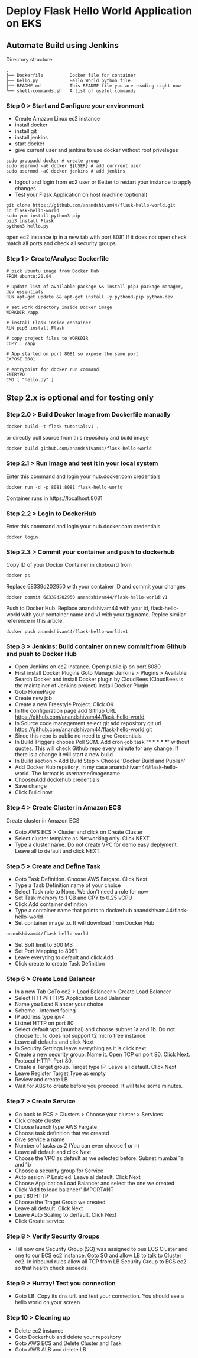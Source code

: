 # Deploy Flask Hello World Application on EKS
## Automate Build using Jenkins

Directory structure
```
.
├── Dockerfile          Docker file for container
├── hello.py            Hello World python file
├── README.md           This README file you are reading right now
└── shell-commands.sh   A list of useful commands
```
### Step 0 > Start and Configure your environment
 - Create Amazon Linux ec2 instance
 - install docker
 - install git
 - install jenkins
 - start docker
 - give current user and jenkins to use docker without root privelages
```
sudo groupadd docker # create group
sudo usermod -aG docker ${USER} # add currrent user
sudo usermod -aG docker jenkins # add jenkins
```
 - logout and login from ec2 user or Better to restart your instance to apply changes
 - Test your Flask Application on host machine (optional)
```
git clone https://github.com/anandshivam44/flask-hello-world.git
cd flask-hello-world
sudo yum install python3-pip
pip3 install Flask
python3 hello.py
```
open ec2 instance ip in a new tab with port 8081 
If it does not open check match all ports and check all security groups
  `
### Step 1 > Create/Analyse Dockerfile
```
# pick ubuntu image from Docker Hub
FROM ubuntu:20.04

# update list of available package && install pip3 package manager, dev essentials
RUN apt-get update && apt-get install -y python3-pip python-dev

# set work directory inside Docker image
WORKDIR /app

# install Flask inside container
RUN pip3 install Flask

# copy project files to WORKDIR
COPY . /app

# App started on port 8081 so expose the same port
EXPOSE 8081

# entrypoint for docker run command
ENTRYPO
CMD [ "hello.py" ]
```
## Step 2.x is optional and for testing only
### Step 2.0 > Build Docker Image from Dockerfile manually
```
docker build -t flask-tutorial:v1 .
```
or directly pull source from this repository and build image
```
docker build github.com/anandshivam44/flask-hello-world
```
### Step 2.1 > Run Image and test it in your local system 

Enter this command and login your hub.docker.com credentials
```
docker run -d -p 8081:8081 flask-hello-world
```
Container runs in https://localhost:8081



### Step 2.2 > Login to DockerHub
Enter this command and login your hub.docker.com credentials

```
docker login
```
### Step 2.3 > Commit your container and push to dockerhub

Copy ID of your Docker Container in clipboard from
```
docker ps
```
Replace 68339d202950 with your container ID and commit your changes
```
docker commit 68339d202950 anandshivam44/flask-hello-world:v1
```
Push to Docker Hub. Replace anandshivam44 with your id, flask-hello-world with your container name and v1 with your tag name. Replce similar reference in this article.
```
docker push anandshivam44/flask-hello-world:v1
```
### Step 3 > Jenkins: Build container on new commit from Github and push to Docker Hub
 - Open Jenkins on ec2 instance. Open public ip on port 8080
 - First install Docker Plugins 
  Goto Manage Jenkins > Plugins >  Available
  Search Docker and install Docker plugin by CloudBees (CloudBees is the maintainer of Jenkins project) 
  Install Docker Plugin
 - Goto HomePage 
 - Create new job
 - Create a new Freestyle Project. Click OK
 - In the configuration page add Github URL https://github.com/anandshivam44/flask-hello-world
 - In Source code management select git add repository git url https://github.com/anandshivam44/flask-hello-world.git
 - Since this repo is public no need to give Credentials
 - In Build Triggers choose Poll SCM. Add cron-job task "* * * * *" without quotes. This will check Github repo every minute for any change. If there is a change it will start a new build 
 - In Build section > Add Build Step > Choose 'Docker Build and Publish'
 - Add Docker Hub repsitory. In my case anandshivam44/flask-hello-world. The format is username/imagename
 - Choose/Add dockehub credentials
 - Save change
 - Click Build now
### Step 4 > Create Cluster in Amazon ECS
Create cluster in Amazon ECS
 - Goto AWS ECS > Cluster and click on Create Cluster
 - Select cluster template as Networking only. Click NEXT.
 - Type a cluster name. Do not create VPC for demo easy deplyment. Leave all to default and click NEXT.
### Step 5 > Create and Define Task
 - Goto Task Definition. Choose AWS Fargare. Click Next.
 - Type a Task Definition name of your choice
 - Select Task role to None. We don't need a role for now
 - Set Task memory to 1 GB and CPY to 0.25 vCPU
 - Click Add container definition
 - Type a container name that points to dockerhub anandshivam44/flask-hello-world
 - Set container image to. It will download from Docker Hub
  ```
anandshivam44/flask-hello-world
  ```
 - Set Soft limit to 300 MB
 - Set Port Mapping to 8081
 - Leave everyting to default and click Add
 - Click create to create Task Definition

### Step 6 > Create Load Balancer
 - In a new Tab GoTo  ec2 > Load Balancer > Create Load Balancer
 - Select HTTP/HTTPS Application Load Balancer
 - Name you Load Blancer your choice
 - Scheme - internet facing
 - IP address type ipv4
 - Listnet HTTP on port 80
 - Select default vpc (mumbai) and choose subnet 1a and 1b. Do not choose 1c. 1c does not support t2 micro free instance
 - Leave all defaults and click Next
 - In Security Settings leave everything as it is click next
 - Create a new security group. Name it. Open TCP on port 80. Click Next. Protocol HTTP. Port 80.
 - Create a Terget group. Target type IP. Leave all default. Click Next
 - Leave Register Target Type as empty
 - Review and create LB
 - Wait for ABS to create before you proceed. It will take some minutes.
### Step 7 > Create Service
 - Go back to ECS > Clusters > Choose your cluster > Services
 - Clck create cluster
 - Choose launch type AWS Fargate
 - Choose task definition that we created
 - Give service a name
 - Number of tasks as 2 (You can even choose 1 or n)
 - Leave all default and click Next
 - Choose the VPC as default as we selected before. Subnet mumbai 1a and 1b
 - Choose a security group for Service
 - Auto assign IP Enabled. Leave al default. Click Next
 - Choose Application Load Balancer and select the one we created
 - Click 'Add to load balancer' IMPORTANT
 - port 80 HTTP
 - Choose the Traget Group we created
 - Leave all default. Click Next
 - Leave Auto Scaling to derfault. Click Next
 - Click Create service
### Step 8 > Verify Security Groups
 - Till now one Security Group (SG) was assigned to ous ECS Cluster and one to our ECS ec2 instance. Goto SG and allow LB to talk to Cluster ec2. In inbound rules allow all TCP from LB Security Group to ECS ec2 so that health check suceeds.
### Step 9 > Hurray! Test you connection
 - Goto LB. Copy its dns url. and test your connection. You should see a hello world on your screen
### Step 10 > Cleaning up
 - Delete ec2 instance
 - Goto Dockerhub and delete your repository
 - Goto AWS ECS and Delete Cluster and Task
 - Goto AWS ALB and delete LB

